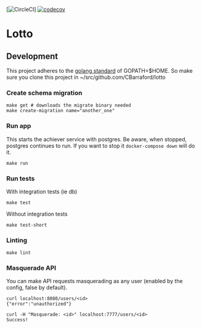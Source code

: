 [![CircleCI](https://circleci.com/gh/CBarraford/lotto/tree/master.svg?style=svg&circle-token=e41380660a1b6ecd373ffc742a8f6df7cd821bcb)]
[![codecov](https://codecov.io/gh/CBarraford/lotto/branch/master/graph/badge.svg?token=e1O9Ww2XUC)](https://codecov.io/gh/CBarraford/lotto)

Lotto
=====

## Development
This project adheres to the [golang
standard](https://golang.org/doc/code.html#Organization) of GOPATH=$HOME. So make sure you
clone this project in ~/src/github.com/CBarraford/lotto

### Create schema migration
```
make get # downloads the migrate binary needed
make create-migration name="another_one"
```

### Run app
This starts the achiever service with postgres. Be aware, when stopped,
postgres continues to run. If you want to stop it `docker-compose down` will
do it.
```
make run
```

### Run tests
With integration tests (ie db)
```
make test
```

Without integration tests
```
make test-short
```

### Linting
```
make lint
```

### Masquerade API
You can make API requests masquerading as any user (enabled by the config,
false by default).

```
curl localhost:8080/users/<id>
{"error":"unauthorized"}

curl -H "Masquerade: <id>" localhost:7777/users/<id>
Success!
```

